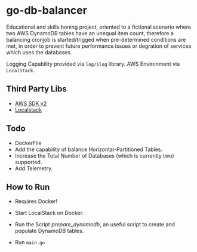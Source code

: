 
# go-db-balancer

Educational and skills honing project, oriented to a fictional scenario where two AWS DynamoDB tables have an unequal item count, therefore a balancing cronjob is started/trigged when pre-determined conditions are met, in order to prevent future performance issues or degration of services which uses the databases.

Logging Capability provided via ```log/slog``` library.
AWS Environment via ```LocalStack```.

## Third Party Libs

- [AWS SDK v2](https://aws.github.io/aws-sdk-go-v2/docs/)
- [Localstack](https://docs.localstack.cloud)

## Todo

- DockerFile
- Add the capability of balance Horizontal-Partitioned Tables.
- Increase the Total Number of Databases (which is currently two) supported.
- Add Telemetry.

## How to Run

- Requires Docker!

- Start LocalStack on Docker.

- Run the Script *prepare_dynamodb*, an useful script to create and populate DynamoDB tables.

- Run ```main.go```
